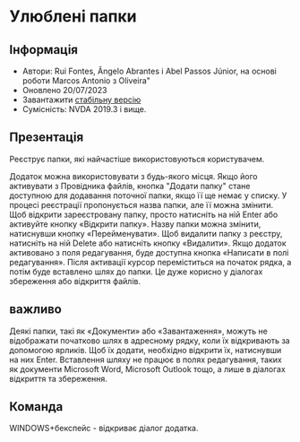 # Улюблені папки


## Інформація
* Автори: Rui Fontes, Ângelo Abrantes і Abel Passos Júnior, на основі роботи Marcos Antonio з Oliveira"
* Оновлено 20/07/2023
* Завантажити [стабільну версію][1]
* Сумісність: NVDA 2019.3 і вище.


## Презентація
Реєструє папки, які найчастіше використовуються користувачем.

Додаток можна використовувати з будь-якого місця.
Якщо його активувати з Провідника файлів, кнопка "Додати папку" стане доступною для додавання поточної папки, якщо її ще немає у списку.
У процесі реєстрації пропонується назва папки, але її можна змінити.
Щоб відкрити зареєстровану папку, просто натисніть на ній Enter або активуйте кнопку «Відкрити папку».
Назву папки можна змінити, натиснувши кнопку «Перейменувати».
Щоб видалити папку з реєстру, натисніть на ній Delete або натисніть кнопку «Видалити».
Якщо додаток активовано з поля редагування, буде доступна кнопка «Написати в полі редагування».
Після активації курсор переміститься на початок рядка, а потім буде вставлено шлях до папки.
Це дуже корисно у діалогах збереження або відкриття файлів.


## важливо
Деякі папки, такі як «Документи» або «Завантаження», можуть не відображати початково шлях в адресному рядку, коли їх відкривають за допомогою ярликів.
Щоб їх додати, необхідно відкрити їх, натиснувши на них Enter.
Вставлення шляху не працює в полях редагування, таких як документи Microsoft Word, Microsoft Outlook тощо, а лише в діалогах відкриття та збереження.


## Команда
WINDOWS+бекспейс - відкриває діалог додатка.

[1]: https://github.com/ruifontes/favoriteFolders/releases/download/2023.07.20/favoriteFolders-2023.07.20.nvda-addon
